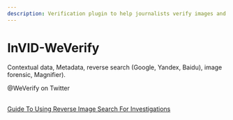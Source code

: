 ```yaml
---
description: Verification plugin to help journalists verify images and videos.
---
```


# InVID-WeVerify

Contextual data, Metadata, reverse search (Google, Yandex, Baidu), image forensic, Magnifier).

@WeVerify on Twitter

[\
Guide To Using Reverse Image Search For Investigations](https://www.bellingcat.com/resources/how-tos/2019/12/26/guide-to-using-reverse-image-search-for-investigations/)
